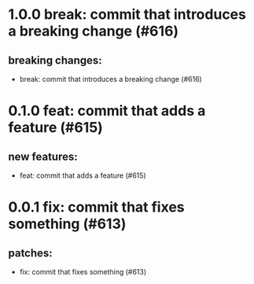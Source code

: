 # 1.0.0 break: commit that introduces a breaking change (#616)

## breaking changes:
* break: commit that introduces a breaking change (#616)

# 0.1.0 feat: commit that adds a feature (#615)

## new features:
* feat: commit that adds a feature (#615)

# 0.0.1 fix: commit that fixes something (#613)

## patches:
* fix: commit that fixes something (#613)


